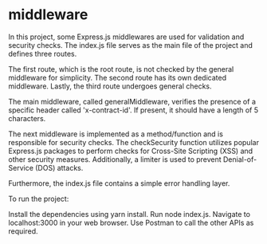# middleware

In this project, some Express.js middlewares are used for validation and security checks. The index.js file serves as the main file of the project and defines three routes.

The first route, which is the root route, is not checked by the general middleware for simplicity. The second route has its own dedicated middleware. Lastly, the third route undergoes general checks.

The main middleware, called generalMiddleware, verifies the presence of a specific header called 'x-contract-id'. If present, it should have a length of 5 characters.

The next middleware is implemented as a method/function and is responsible for security checks. The checkSecurity function utilizes popular Express.js packages to perform checks for Cross-Site Scripting (XSS) and other security measures. Additionally, a limiter is used to prevent Denial-of-Service (DOS) attacks.

Furthermore, the index.js file contains a simple error handling layer.

To run the project:

Install the dependencies using yarn install.
Run node index.js.
Navigate to localhost:3000 in your web browser.
Use Postman to call the other APIs as required.


